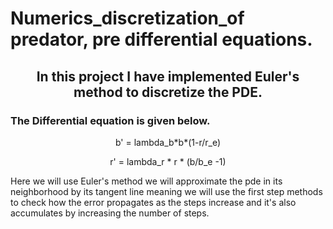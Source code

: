 <h1>Numerics_discretization_of predator, pre differential equations.</h1> 
<h2 align =center> In this project I have implemented Euler's method to discretize the PDE. </h2>
<h3> The Differential equation is given below. </h3>
<p align = center> b' = lambda_b*b*(1-r/r_e)</p>
<p align = center >  r' = lambda_r * r * (b/b_e -1) </p>
<p> Here we will use Euler's method we will approximate the pde in its neighborhood by its tangent line meaning we will use the first step methods to check how the error propagates as the steps increase and it's also accumulates by increasing the number of steps. </p>
